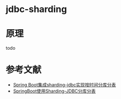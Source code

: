 # jdbc-sharding


# 原理

todo 


# 参考文献

* [Spring Boot集成sharding-jdbc实现按时间分库分表](https://blog.csdn.net/myshy025tiankong/article/details/83063887)
* [SpringBoot使用Sharding-JDBC分库分表](https://www.jianshu.com/p/92af4d298fea)